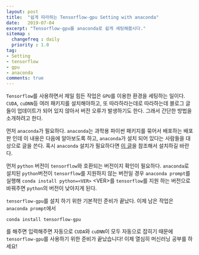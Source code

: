 ```yaml
---
layout: post
title:  "쉽게 따라하는 Tensorflow-gpu Setting with anaconda"
date:   2019-07-04
excerpt: "Tensorflow-gpu를 anaconda로 쉽게 세팅해봅시다."
sitemap :
  changefreq : daily
  priority : 1.0
tag:
- Setting
- tensorflow
- gpu
- anaconda
comments: true
---
```


`Tensorflow`를 사용하면서 제일 힘든 작업은 `GPU`를 이용한 환경을 세팅하는 일이다. `CUDA`, `cuDNN`등 여러 패키지를 설치해야하고, 또 따라하라는데로 따라하는데 블로그 글들이 업데이트가 되어 있지 않아서 버전 오류가 발생하기도 한다. 그래서 간단한 방법을 소개하려고 한다.   

먼저 `anaconda`가 필요하다. `anaconda`는 과학용 파이썬 패키지를 묶어서 배포하는 배포판 인데 이 내용은 다음에 알아보도록 하고, `anaconda`가 설치 되어 있다는 사람들을 대상으로 글을 쓴다. 혹시 `anaconda` 설치가 필요하다면 <a href='https://dev-hani.tistory.com/10'>이 글</a>을 참조해서 설치하길 바란다.  

먼저 `python` 버전이 `tensorflow`와 호환되는 버전이지 확인이 필요하다. `anaconda`로 설치된 `python`버전이 `tensorflow`를 지원하지 않는 버전일 경우 `anaconda prompt`를 실행해 `conda install python=<VER>` \<VER>를 `tensorflow`를 지원 하는 버전으로 바꿔주면 `python`의 버전이 낮아지게 된다.  

`tensorflow-gpu`를 설치 하기 위한 기본적인 준비가 끝났다. 이제 남은 작업은 `anaconda prompt`에서 
<pre><code>conda install tensorflow-gpu</code></pre>
를 해주면 입력해주면 자동으로 `CUDA`와 `cuDNN`이 모두 자동으로 잡히기 때문에 `tensorflow-gpu`를 사용하기 위한 준비가 끝났습니다! 이제 열심히 머신러닝 공부를 하세요!